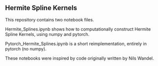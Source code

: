 ## Hermite Spline Kernels

This repository contains two notebook files.

Hermite\_Splines.ipynb shows how to computationally construct Hermite Spline Kernels, using numpy and pytorch.

Pytorch\_Hermite\_Splines.ipynb is a short reimplementation, entirely in pytorch (no numpy).

These notebooks were inspired by code originally written by Nils Wandel.
